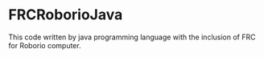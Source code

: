 ﻿# FRCRoborioJava
This code written by java programming language with the inclusion of FRC for Roborio computer.
